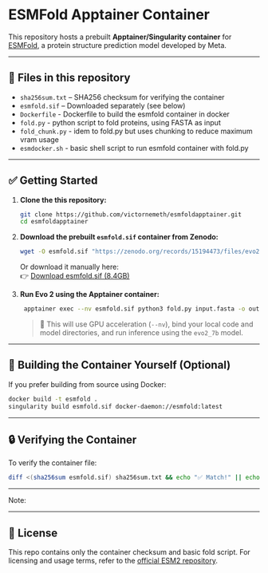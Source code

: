 # ESMFold Apptainer Container 

This repository hosts a prebuilt **Apptainer/Singularity container** for [ESMFold](https://github.com/facebookresearch/esm), a protein structure prediction model developed by Meta.

---

## 🔄 Files in this repository

- `sha256sum.txt` – SHA256 checksum for verifying the container  
- `esmfold.sif` – Downloaded separately (see below)
- `Dockerfile` - Dockerfile to build the esmfold container in docker
- `fold.py` - python script to fold proteins, using FASTA as input
- `fold_chunk.py` - idem to fold.py but uses chunking to reduce maximum vram usage
- `esmdocker.sh` - basic shell script to run esmfold container with fold.py
---

## ✅ Getting Started

1. **Clone the this repository:**

   ```bash
   git clone https://github.com/victornemeth/esmfoldapptainer.git
   cd esmfoldapptainer
   ```

2. **Download the prebuilt `esmfold.sif` container from Zenodo:**

   ```bash
   wget -O esmfold.sif "https://zenodo.org/records/15194473/files/evo2.sif?download=1"
   ```

   Or download it manually here:  
   👉 [Download esmfold.sif (8.4GB)](https://zenodo.org/records/15194473/files/evo2.sif?download=1)

3. **Run Evo 2 using the Apptainer container:**

   ```bash
	apptainer exec --nv esmfold.sif python3 fold.py input.fasta -o output
   ```

   > 🧠 This will use GPU acceleration (`--nv`), bind your local code and model directories, and run inference using the `evo2_7b` model.

---

## 🔄 Building the Container Yourself (Optional)

If you prefer building from source using Docker:

```bash
docker build -t esmfold .
singularity build esmfold.sif docker-daemon://esmfold:latest
```

---

## 🔒 Verifying the Container

To verify the container file:

```bash
diff <(sha256sum esmfold.sif) sha256sum.txt && echo "✅ Match!" || echo "❌ Mismatch!"
```

---

Note:


---

## 📄 License

This repo contains only the container checksum and basic fold script. For licensing and usage terms, refer to the [official ESM2 repository](https://github.com/facebookresearch/esm).
